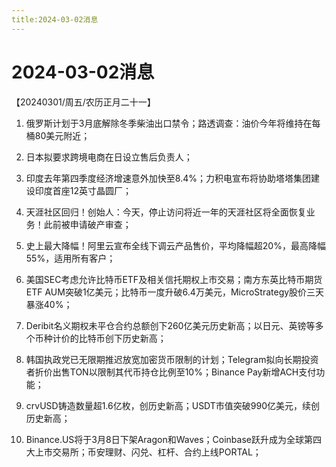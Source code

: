 ```yaml
---
title:2024-03-02消息
---
```

# 2024-03-02消息
【20240301/周五/农历正月二十一】

1. 俄罗斯计划于3月底解除冬季柴油出口禁令；路透调查：油价今年将维持在每桶80美元附近；

2. 日本拟要求跨境电商在日设立售后负责人；

3. 印度去年第四季度经济增速意外加快至8.4%；力积电宣布将协助塔塔集团建设印度首座12英寸晶圆厂；

4. 天涯社区回归！创始人：今天，停止访问将近一年的天涯社区将全面恢复业务！此前被申请破产审查；

5. 史上最大降幅！阿里云宣布全线下调云产品售价，平均降幅超20%，最高降幅55%，适用所有客户；

6. 美国SEC考虑允许比特币ETF及相关信托期权上市交易；南方东英比特币期货ETF AUM突破1亿美元；比特币一度升破6.4万美元，MicroStrategy股价三天暴涨40%；

7. Deribit名义期权未平仓合约总额创下260亿美元历史新高；以日元、英镑等多个币种计价的比特币创下历史新高；

8. 韩国执政党已无限期推迟放宽加密货币限制的计划；Telegram拟向长期投资者折价出售TON以限制其代币持仓比例至10%；Binance Pay新增ACH支付功能；

9. crvUSD铸造数量超1.6亿枚，创历史新高；USDT市值突破990亿美元，续创历史新高；

10. Binance.US将于3月8日下架Aragon和Waves；Coinbase跃升成为全球第四大上市交易所；币安理财、闪兑、杠杆、合约上线PORTAL；